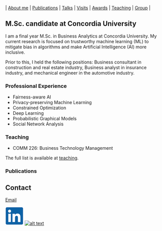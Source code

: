 | [About me](aboutme.md) | [Publications](publications.md) | [Talks](talks.md) | [Visits](visits.md) | [Awards](awards.md) | [Teaching](teaching.md) | [Group](student.md) | 

## M.Sc. candidate at Concordia University
I am a final year M.Sc. in Business Analytics at Concordia University. My current research is focused on trustworthy machine learning (ML) to mitigate bias in algorithms and make Artificial Intelligence (AI) more inclusive.

Prior to this, I held the following positions: Business consultant in construction and real estate industry, Business analyst in insurance industry, and mechanical engineer in the automotive industry.  

### Professional Experience

- Fairness-aware AI
- Privacy-preserving Machine Learning
- Constrained Optimization
- Deep Learning
- Probabilistic Graphical Models
- Social Network Analysis

### Teaching

- COMM 226: Business Technology Management 

The full list is available at [teaching](teaching.md).

### Publications

## Contact

[Email](amirhoseyn.saryazdi@gmail.com)

[![alt text](linkedin.png)](https://www.linkedin.com/ "LinkedIn")
[![alt text](scholar.png)](https://scholar.google.com/ "Google Scholar")
